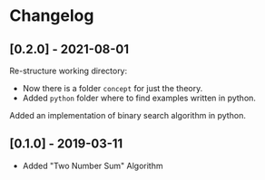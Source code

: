 # Changelog

## [0.2.0] - 2021-08-01

Re-structure working directory:

- Now there is a folder `concept` for just the theory.
- Added `python` folder where to find examples written in python.

Added an implementation of binary search algorithm in python.

## [0.1.0] - 2019-03-11

* Added "Two Number Sum" Algorithm
